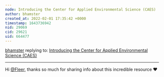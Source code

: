 ```yaml
---
node: Introducing the Center for Applied Environmental Science (CAES)
author: bhamster
created_at: 2022-02-01 17:35:42 +0000
timestamp: 1643736942
nid: 29069
cid: 29621
uid: 664477
---
```




[bhamster](../profile/bhamster) replying to: [Introducing the Center for Applied Environmental Science (CAES)](../notes/Fleer/01-27-2022/introducing-the-center-for-applied-environmental-science-caes)

----
Hi [@Fleer](/profile/Fleer), thanks so much for sharing info about this incredible resource ❤️  